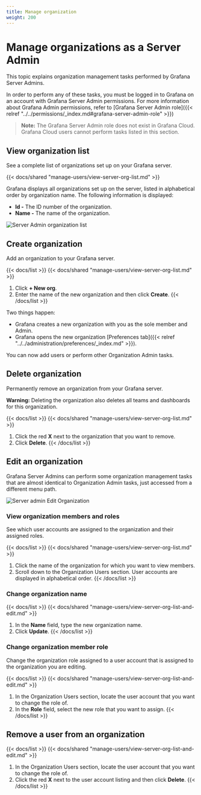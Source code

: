 ```yaml
---
title: Manage organization
weight: 200
---
```


# Manage organizations as a Server Admin

This topic explains organization management tasks performed by Grafana Server Admins.

In order to perform any of these tasks, you must be logged in to Grafana on an account with Grafana Server Admin permissions. For more information about Grafana Admin permissions, refer to [Grafana Server Admin role]({{< relref "../../permissions/_index.md#grafana-server-admin-role" >}})

> **Note:** The Grafana Server Admin role does not exist in Grafana Cloud. Grafana Cloud users cannot perform tasks listed in this section.

## View organization list

See a complete list of organizations set up on your Grafana server.

{{< docs/shared "manage-users/view-server-org-list.md" >}}

Grafana displays all organizations set up on the server, listed in alphabetical order by organization name. The following information is displayed:
- **Id -** The ID number of the organization.
- **Name -** The name of the organization.

![Server Admin organization list](/static/img/docs/manage-users/server-org-list-7-3.png)

## Create organization

Add an organization to your Grafana server.

{{< docs/list >}}
{{< docs/shared "manage-users/view-server-org-list.md" >}}
1. Click **+ New org**.
1. Enter the name of the new organization and then click **Create**.
{{< /docs/list >}}

Two things happen:
- Grafana creates a new organization with you as the sole member and Admin.
- Grafana opens the new organization [Preferences tab]({{< relref "../../administration/preferences/_index.md" >}}).

You can now add users or perform other Organization Admin tasks.

## Delete organization

Permanently remove an organization from your Grafana server.

**Warning:** Deleting the organization also deletes all teams and dashboards for this organization.

{{< docs/list >}}
{{< docs/shared "manage-users/view-server-org-list.md" >}}
1. Click the red **X** next to the organization that you want to remove.
1. Click **Delete**.
{{< /docs/list >}}

## Edit an organization

Grafana Server Admins can perform some organization management tasks that are almost identical to Organization Admin tasks, just accessed from a different menu path.

![Server admin Edit Organization](/static/img/docs/manage-users/server-admin-edit-org-7-3.png)

### View organization members and roles

See which user accounts are assigned to the organization and their assigned roles.

{{< docs/list >}}
{{< docs/shared "manage-users/view-server-org-list.md" >}}
1. Click the name of the organization for which you want to view members.
1. Scroll down to the Organization Users section. User accounts are displayed in alphabetical order.
{{< /docs/list >}}

### Change organization name

{{< docs/list >}}
{{< docs/shared "manage-users/view-server-org-list-and-edit.md" >}}
1. In the **Name** field, type the new organization name.
1. Click **Update**.
{{< /docs/list >}}

### Change organization member role

Change the organization role assigned to a user account that is assigned to the organization you are editing.

{{< docs/list >}}
{{< docs/shared "manage-users/view-server-org-list-and-edit.md" >}}
1. In the Organization Users section, locate the user account that you want to change the role of.
1. In the **Role** field, select the new role that you want to assign.
{{< /docs/list >}}

## Remove a user from an organization

{{< docs/list >}}
{{< docs/shared "manage-users/view-server-org-list-and-edit.md" >}}
1. In the Organization Users section, locate the user account that you want to change the role of.
1. Click the red **X** next to the user account listing and then click **Delete**.
{{< /docs/list >}}
